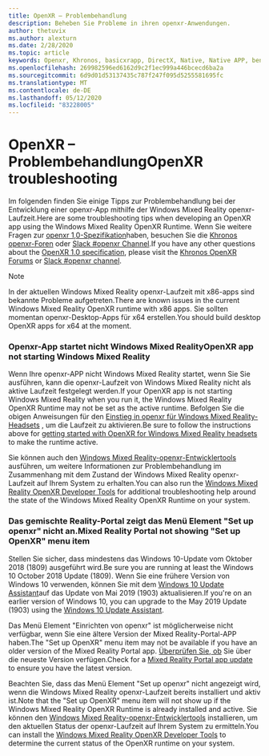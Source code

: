 ```yaml
---
title: OpenXR – Problembehandlung
description: Beheben Sie Probleme in ihren openxr-Anwendungen.
author: thetuvix
ms.author: alexturn
ms.date: 2/28/2020
ms.topic: article
keywords: Openxr, Khronos, basicxrapp, DirectX, Native, Native APP, benutzerdefinierte Engine, Middleware, Problembehandlung
ms.openlocfilehash: 269982596ed6162d9c2f1ec999a446bcecd6ba2a
ms.sourcegitcommit: 6d9d01d53137435c787f247f095d5255581695fc
ms.translationtype: MT
ms.contentlocale: de-DE
ms.lasthandoff: 05/12/2020
ms.locfileid: "83228005"
---
```

# <a name="openxr-troubleshooting"></a><span data-ttu-id="f29b0-104">OpenXR – Problembehandlung</span><span class="sxs-lookup"><span data-stu-id="f29b0-104">OpenXR troubleshooting</span></span>

<span data-ttu-id="f29b0-105">Im folgenden finden Sie einige Tipps zur Problembehandlung bei der Entwicklung einer openxr-App mithilfe der Windows Mixed Reality openxr-Laufzeit.</span><span class="sxs-lookup"><span data-stu-id="f29b0-105">Here are some troubleshooting tips when developing an OpenXR app using the Windows Mixed Reality OpenXR Runtime.</span></span>  <span data-ttu-id="f29b0-106">Wenn Sie weitere Fragen zur <a href="https://www.khronos.org/registry/OpenXR/specs/1.0/html/xrspec.html" target="_blank">openxr 1,0-Spezifikation</a>haben, besuchen Sie die <a href="https://community.khronos.org/c/openxr" target="_blank">Khronos openxr-Foren</a> oder <a href="https://khr.io/slack" target="_blank">Slack #openxr Channel</a>.</span><span class="sxs-lookup"><span data-stu-id="f29b0-106">If you have any other questions about the <a href="https://www.khronos.org/registry/OpenXR/specs/1.0/html/xrspec.html" target="_blank">OpenXR 1.0 specification</a>, please visit the <a href="https://community.khronos.org/c/openxr" target="_blank">Khronos OpenXR Forums</a> or <a href="https://khr.io/slack" target="_blank">Slack #openxr channel</a>.</span></span>

>[!NOTE]
><span data-ttu-id="f29b0-107">In der aktuellen Windows Mixed Reality openxr-Laufzeit mit x86-apps sind bekannte Probleme aufgetreten.</span><span class="sxs-lookup"><span data-stu-id="f29b0-107">There are known issues in the current Windows Mixed Reality OpenXR runtime with x86 apps.</span></span>  <span data-ttu-id="f29b0-108">Sie sollten momentan openxr-Desktop-Apps für x64 erstellen.</span><span class="sxs-lookup"><span data-stu-id="f29b0-108">You should build desktop OpenXR apps for x64 at the moment.</span></span>

### <a name="openxr-app-not-starting-windows-mixed-reality"></a><span data-ttu-id="f29b0-109">Openxr-App startet nicht Windows Mixed Reality</span><span class="sxs-lookup"><span data-stu-id="f29b0-109">OpenXR app not starting Windows Mixed Reality</span></span>

<span data-ttu-id="f29b0-110">Wenn Ihre openxr-APP nicht Windows Mixed Reality startet, wenn Sie Sie ausführen, kann die openxr-Laufzeit von Windows Mixed Reality nicht als aktive Laufzeit festgelegt werden.</span><span class="sxs-lookup"><span data-stu-id="f29b0-110">If your OpenXR app is not starting Windows Mixed Reality when you run it, the Windows Mixed Reality OpenXR Runtime may not be set as the active runtime.</span></span>  <span data-ttu-id="f29b0-111">Befolgen Sie die obigen Anweisungen für den [Einstieg in openxr für Windows Mixed Reality-Headsets](openxr-getting-started.md#getting-started-with-openxr-for-windows-mixed-reality-headsets) , um die Laufzeit zu aktivieren.</span><span class="sxs-lookup"><span data-stu-id="f29b0-111">Be sure to follow the instructions above for [getting started with OpenXR for Windows Mixed Reality headsets](openxr-getting-started.md#getting-started-with-openxr-for-windows-mixed-reality-headsets) to make the runtime active.</span></span>

<span data-ttu-id="f29b0-112">Sie können auch den [Windows Mixed Reality-openxr-Entwicklertools](openxr-getting-started.md#getting-the-windows-mixed-reality-openxr-developer-tools) ausführen, um weitere Informationen zur Problembehandlung im Zusammenhang mit dem Zustand der Windows Mixed Reality openxr-Laufzeit auf Ihrem System zu erhalten.</span><span class="sxs-lookup"><span data-stu-id="f29b0-112">You can also run the [Windows Mixed Reality OpenXR Developer Tools](openxr-getting-started.md#getting-the-windows-mixed-reality-openxr-developer-tools) for additional troubleshooting help around the state of the Windows Mixed Reality OpenXR Runtime on your system.</span></span>

### <a name="mixed-reality-portal-not-showing-set-up-openxr-menu-item"></a><span data-ttu-id="f29b0-113">Das gemischte Reality-Portal zeigt das Menü Element "Set up openxr" nicht an.</span><span class="sxs-lookup"><span data-stu-id="f29b0-113">Mixed Reality Portal not showing "Set up OpenXR" menu item</span></span>

<span data-ttu-id="f29b0-114">Stellen Sie sicher, dass mindestens das Windows 10-Update vom Oktober 2018 (1809) ausgeführt wird.</span><span class="sxs-lookup"><span data-stu-id="f29b0-114">Be sure you are running at least the Windows 10 October 2018 Update (1809).</span></span>  <span data-ttu-id="f29b0-115">Wenn Sie eine frühere Version von Windows 10 verwenden, können Sie mit dem [Windows 10 Update Assistant](https://www.microsoft.com//software-download/windows10)auf das Update von Mai 2019 (1903) aktualisieren.</span><span class="sxs-lookup"><span data-stu-id="f29b0-115">If you're on an earlier version of Windows 10, you can upgrade to the May 2019 Update (1903) using the [Windows 10 Update Assistant](https://www.microsoft.com//software-download/windows10).</span></span>

<span data-ttu-id="f29b0-116">Das Menü Element "Einrichten von openxr" ist möglicherweise nicht verfügbar, wenn Sie eine ältere Version der Mixed Reality-Portal-APP haben.</span><span class="sxs-lookup"><span data-stu-id="f29b0-116">The "Set up OpenXR" menu item may not be available if you have an older version of the Mixed Reality Portal app.</span></span>  <span data-ttu-id="f29b0-117">[Überprüfen Sie, ob](https://www.microsoft.com/p/mixed-reality-portal/9ng1h8b3zc7m) Sie über die neueste Version verfügen.</span><span class="sxs-lookup"><span data-stu-id="f29b0-117">Check for a [Mixed Reality Portal app update](https://www.microsoft.com/p/mixed-reality-portal/9ng1h8b3zc7m) to ensure you have the latest version.</span></span>

<span data-ttu-id="f29b0-118">Beachten Sie, dass das Menü Element "Set up openxr" nicht angezeigt wird, wenn die Windows Mixed Reality openxr-Laufzeit bereits installiert und aktiv ist.</span><span class="sxs-lookup"><span data-stu-id="f29b0-118">Note that the "Set up OpenXR" menu item will not show up if the Windows Mixed Reality OpenXR Runtime is already installed and active.</span></span>  <span data-ttu-id="f29b0-119">Sie können den [Windows Mixed Reality-openxr-Entwicklertools](openxr-getting-started.md#getting-the-windows-mixed-reality-openxr-developer-tools) installieren, um den aktuellen Status der openxr-Laufzeit auf Ihrem System zu ermitteln.</span><span class="sxs-lookup"><span data-stu-id="f29b0-119">You can install the [Windows Mixed Reality OpenXR Developer Tools](openxr-getting-started.md#getting-the-windows-mixed-reality-openxr-developer-tools) to determine the current status of the OpenXR runtime on your system.</span></span>